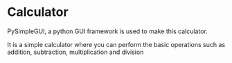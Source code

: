 # Calculator
 PySimpleGUI,  a python GUI framework is used to make this calculator.
 
 It is a simple calculator where you can perform the basic operations such as addition, subtraction, multiplication and division
